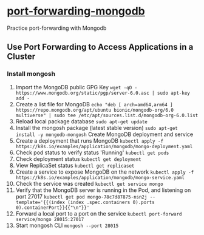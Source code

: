 # [port-forwarding-mongodb](https://kubernetes.io/docs/tasks/access-application-cluster/port-forward-access-application-cluster/)
Practice port-forwarding with Mongodb
## Use Port Forwarding to Access Applications in a Cluster
### Install mongosh
1. Import the MongoDB public GPG Key
`wget -qO - https://www.mongodb.org/static/pgp/server-6.0.asc | sudo apt-key add -`
2. Create a list file for MongoDB 
`echo "deb [ arch=amd64,arm64 ] https://repo.mongodb.org/apt/ubuntu bionic/mongodb-org/6.0 multiverse" | sudo tee /etc/apt/sources.list.d/mongodb-org-6.0.list`
3. Reload local package database 
`sudo apt-get update`
4. Install the mongosh package (latest stable version) 
`sudo apt-get install -y mongodb-mongosh`
Create MongoDB deployment and service
1. Create a deployment that runs MongoDB 
`kubectl apply -f https://k8s.io/examples/application/mongodb/mongo-deployment.yaml`
2. Check pod status to verify status 'Running'
`kubectl get pods`
3. Check deployment status
`kubectl get deployment`
4. View ReplicaSet status
`kubectl get replicaset`
5. Create a service to expose MongoDB on the network
`kubectl apply -f https://k8s.io/examples/application/mongodb/mongo-service.yaml`
6. Check the service was created
`kubectl get service mongo`
7. Verify that the MongoDB server is running in the Pod, and listening on port 27017
`kubectl get pod mongo-78c7d87875-nsn2j --template='{{(index (index .spec.containers 0).ports 0).containerPort}}{{"\n"}}'`
8. Forward a local port to a port on the service
`kubectl port-forward service/mongo 28015:27017`
9. Start mongosh CLI
`mongosh --port 28015`
